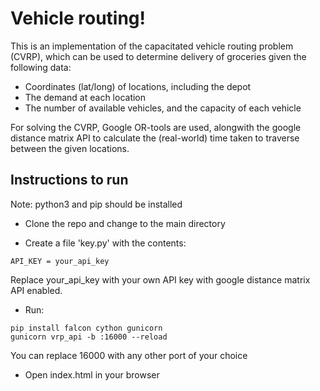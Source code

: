 # Vehicle routing!

This is an implementation of the capacitated vehicle routing problem (CVRP), which can be used to determine delivery of groceries given the following data:
- Coordinates (lat/long) of locations, including the depot
- The demand at each location
- The number of available vehicles, and the capacity of each vehicle

For solving the CVRP, Google OR-tools are used, alongwith the google distance matrix API to calculate the (real-world) time taken to traverse between the given locations.

## Instructions to run
Note: python3 and pip should be installed

- Clone the repo and change to the main directory

- Create a file 'key.py' with the contents:
``` 
API_KEY = your_api_key
```
Replace your_api_key with your own API key with google distance matrix API enabled.

- Run:
```
pip install falcon cython gunicorn
gunicorn vrp_api -b :16000 --reload
```
You can replace 16000 with any other port of your choice

- Open index.html in your browser 
